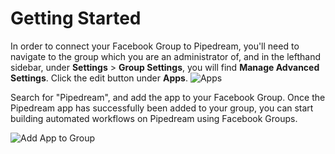 # Getting Started
In order to connect your Facebook Group to Pipedream, you'll need to navigate to the group which you are an administrator of, and in the lefthand sidebar, under **Settings** > **Group Settings**, you will find **Manage Advanced Settings**. Click the edit button under **Apps**.
![Apps](https://res.cloudinary.com/dpenc2lit/image/upload/v1687367319/mycology_fb_bpfmh3.png)

Search for "Pipedream", and add the app to your Facebook Group. Once the Pipedream app has successfully been added to your group, you can start building automated workflows on Pipedream using Facebook Groups.

![Add App to Group](https://res.cloudinary.com/dpenc2lit/image/upload/v1687367707/Screenshot_2023-06-21_at_10.12.35_AM_ua3z3p.png)